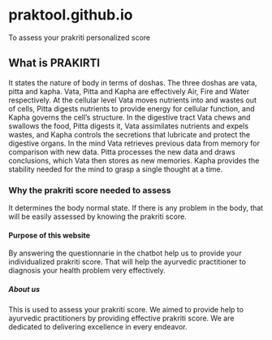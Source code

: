 # praktool.github.io
To assess your prakriti personalized score

## What is PRAKIRTI 
<p>It states the nature of body in terms of doshas. The three doshas are vata, pitta and kapha. Vata, Pitta	and	Kapha	are	effectively	Air, Fire	and	Water	respectively.	 At	the	cellular	level	Vata	moves	nutrients	into	and	wastes	out	of	cells,	Pitta digests	nutrients	to	provide	energy	for	cellular	function,	and	Kapha	governs	the cell’s	structure.	In	the	digestive	tract	Vata	chews	and	swallows	the	food,	Pitta digests	it,	Vata	assimilates	nutrients	and	expels	wastes,	and	Kapha	controls	the secretions	that	lubricate	and	protect	the	digestive	organs.	In	the	mind	Vata retrieves	previous	data	from	memory	for	comparison	with	new	data.	Pitta processes	the	new	data	and	draws	conclusions,	which	Vata	then	stores	as	new memories.	Kapha	provides	the	stability	needed	for	the	mind	to	grasp	a	single thought	at	a	time.</p>

### Why the prakriti score needed to assess
<p>It determines the body normal state. If there is any problem in the body, that will be easily assessed by knowing the prakriti score.</p>

#### Purpose of this website 
<p>By answering the questionnarie in the chatbot help us to provide your individualized prakriti score. That will help the ayurvedic practitioner to diagnosis your health problem very effectively.</p>

##### About us
<p>This is used to assess your prakriti score. We aimed to provide help to ayurvedic practitioners by providing effective prakriti score. We are dedicated to delivering excellence in every endeavor.</p>
